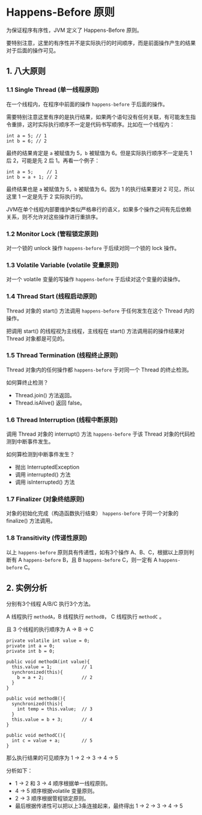# Happens-Before 原则
为保证程序有序性，JVM 定义了 Happens-Before 原则。

要特别注意，这里的有序性并不是实际执行的时间顺序，而是前面操作产生的结果对于后面的操作可见。

## 1. 八大原则
### 1.1 Single Thread (单一线程原则)
在一个线程内，在程序中前面的操作 `happens-before` 于后面的操作。

需要特别注意这里有序的是执行结果，如果两个语句没有任何关联，有可能发生指令重排，这时实际执行顺序不一定是代码书写顺序。比如在一个线程内：
```
int a = 5; // 1
int b = 6; // 2
```

最终的结果肯定是 `a` 被赋值为 5，`b` 被赋值为 6。但是实际执行顺序不一定是先 1 后 2，可能是先 2 后 1。再看一个例子：
```
int a = 5;     // 1
int b = a + 1; // 2
```

最终结果也是 `a` 被赋值为 5，`b` 被赋值为 6。因为 1 的执行结果要对 2 可见，所以这里 1 一定是先于 2 实际执行的。

JVM在单个线程内部要维护类似严格串行的语义，如果多个操作之间有先后依赖关系，则不允许对这些操作进行重排序。

### 1.2 Monitor Lock (管程锁定原则)
对一个锁的 unlock 操作 `happens-before` 于后续对同一个锁的 lock 操作。

### 1.3 Volatile Variable (volatile 变量原则)
对一个 volatile 变量的写操作 `happens-before` 于后续对这个变量的读操作。

### 1.4 Thread Start (线程启动原则)
Thread 对象的 start() 方法调用 `happens-before` 于任何发生在这个 Thread 内的操作。

把调用 start() 的线程视为主线程，主线程在 start() 方法调用前的操作结果对 Thread 对象都是可见的。

### 1.5 Thread Termination (线程终止原则)
Thread 对象内的任何操作都 `happens-before` 于对同一个 Thread 的终止检测。

如何算终止检测？
* Thread.join() 方法返回。
* Thread.isAlive() 返回 false。

### 1.6 Thread Interruption (线程中断原则)
调用 Thread 对象的 interrupt() 方法 `happens-before` 于该 Thread 对象的代码检测到中断事件发生。

如何算检测到中断事件发生？
* 抛出 InterruptedException
* 调用 interrupted() 方法
* 调用 isInterrupted() 方法

### 1.7 Finalizer (对象终结原则)
对象的初始化完成（构造函数执行结束） `happens-before` 于同一个对象的 finalize() 方法调用。

### 1.8 Transitivity (传递性原则)
以上 `happens-before` 原则具有传递性，如有3个操作 A、B、C，根据以上原则判断有 A `happens-before` B，且 B `happens-before` C，则一定有 A `happens-before` C。

## 2. 实例分析
分别有3个线程 A/B/C 执行3个方法。

 A 线程执行 `methodA`，B 线程执行 `methodB`， C 线程执行 `methodC` 。

且 3 个线程的执行顺序为 A -> B -> C
```
private volatile int value = 0;
private int a = 0;
private int b = 0;

public void methodA(int value){
  this.value = 1;           // 1
  synchronized(this){
    b = a + 2;              // 2
  }
}

public void methodB(){
  synchronized(this){
    int temp = this.value;  // 3 
  }
  this.value = b + 3;       // 4
}

public void methodC(){
  int c = value + a;        // 5
}
```

那么执行结果的可见顺序为 1 -> 2 -> 3 -> 4 -> 5

分析如下：
* 1 -> 2 和 3 -> 4 顺序根据单一线程原则。
* 4 -> 5 顺序根据volatile 变量原则。
* 2 -> 3 顺序根据管程锁定原则。
* 最后根据传递性可以把以上3条连接起来，最终得出 1 -> 2 -> 3 -> 4 -> 5
